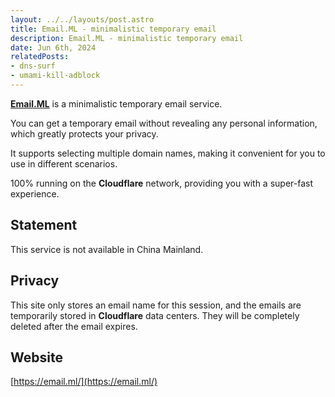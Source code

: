 ```yaml
---
layout: ../../layouts/post.astro
title: Email.ML - minimalistic temporary email
description: Email.ML - minimalistic temporary email
date: Jun 6th, 2024
relatedPosts:
- dns-surf
- umami-kill-adblock
---
```


[**Email.ML**](https://email.ml/) is a minimalistic temporary email service.

You can get a temporary email without revealing any personal information, which greatly protects your privacy.

It supports selecting multiple domain names, making it convenient for you to use in different scenarios.

100% running on the **Cloudflare** network, providing you with a super-fast experience.

## Statement

This service is not available in China Mainland.

## Privacy

This site only stores an email name for this session, and the emails are temporarily stored in **Cloudflare** data centers. They will be completely deleted after the email expires.

## Website

[https://email.ml/](https://email.ml/)
